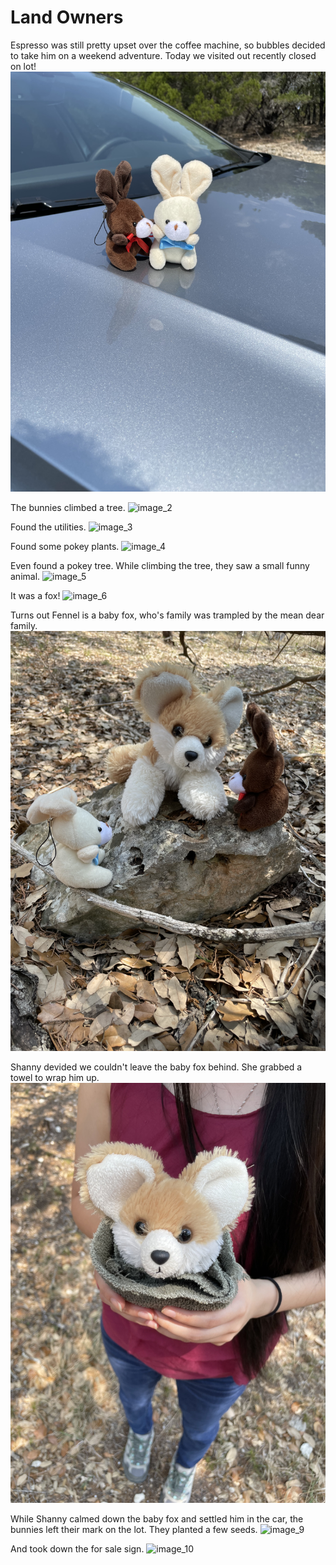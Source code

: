 # Land Owners

Espresso was still pretty upset over the coffee machine, so bubbles decided to take him on a weekend adventure.
Today we visited out recently closed on lot!
![image_1](pictures/IMAGE_1.jpg)
<div style="page-break-after: always;"></div>

The bunnies climbed a tree.
![image_2](pictures/IMAGE_2.jpg)
<div style="page-break-after: always;"></div>

Found the utilities.
![image_3](pictures/IMAGE_3.jpg)
<div style="page-break-after: always;"></div>

Found some pokey plants.
![image_4](pictures/IMAGE_4.jpg)
<div style="page-break-after: always;"></div>

Even found a pokey tree.
While climbing the tree, they saw a small funny animal.
![image_5](pictures/IMAGE_5.jpg)
<div style="page-break-after: always;"></div>

It was a fox!
![image_6](pictures/IMAGE_6.jpg)
<div style="page-break-after: always;"></div>

Turns out Fennel is a baby fox, who's family was trampled by the mean dear family.
![image_7](pictures/IMAGE_7.jpg)
<div style="page-break-after: always;"></div>

Shanny devided we couldn't leave the baby fox behind. She grabbed a towel to wrap him up.
![image_8](pictures/IMAGE_8.jpg)
<div style="page-break-after: always;"></div>

While Shanny calmed down the baby fox and settled him in the car, the bunnies left their mark on the lot.
They planted a few seeds.
![image_9](pictures/IMAGE_9.jpg)
<div style="page-break-after: always;"></div>

And took down the for sale sign.
![image_10](pictures/IMAGE_10.jpg)
<div style="page-break-after: always;"></div>